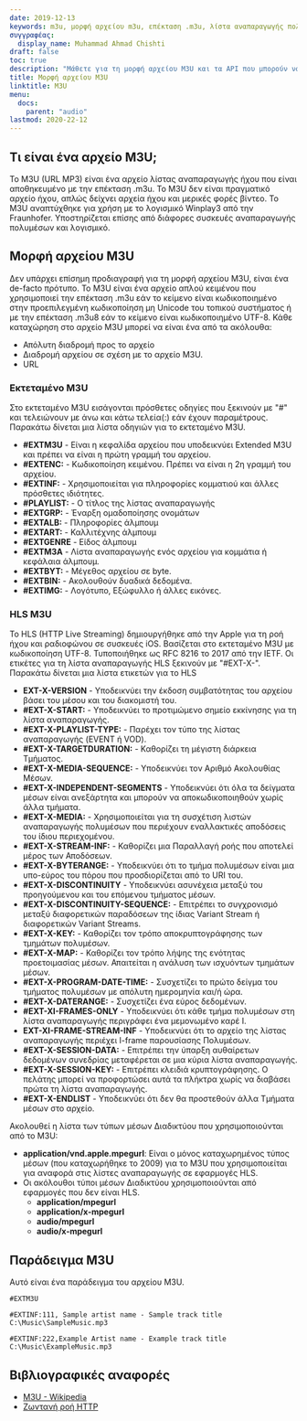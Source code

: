 ```yaml
---
date: 2019-12-13
keywords: m3u, μορφή αρχείου m3u, επέκταση .m3u, λίστα αναπαραγωγής πολυμέσων m3u, μορφή λίστας αναπαραγωγής m3u
συγγραφέας:
  display_name: Muhammad Ahmad Chishti
draft: false
toc: true
description: "Μάθετε για τη μορφή αρχείου M3U και τα API που μπορούν να δημιουργήσουν και να ανοίξουν αρχεία M3U."
title: Μορφή αρχείου M3U
linktitle: M3U
menu:
  docs:
    parent: "audio"
lastmod: 2020-22-12
---
```


## Τι είναι ένα αρχείο M3U; ##

Το M3U (URL MP3) είναι ένα αρχείο λίστας αναπαραγωγής ήχου που είναι αποθηκευμένο με την επέκταση .m3u. Το M3U δεν είναι πραγματικό αρχείο ήχου, απλώς δείχνει αρχεία ήχου και μερικές φορές βίντεο. Το M3U αναπτύχθηκε για χρήση με το λογισμικό Winplay3 από την Fraunhofer. Υποστηρίζεται επίσης από διάφορες συσκευές αναπαραγωγής πολυμέσων και λογισμικό.

## Μορφή αρχείου M3U

Δεν υπάρχει επίσημη προδιαγραφή για τη μορφή αρχείου M3U, είναι ένα de-facto πρότυπο. Το M3U είναι ένα αρχείο απλού κειμένου που χρησιμοποιεί την επέκταση .m3u εάν το κείμενο είναι κωδικοποιημένο στην προεπιλεγμένη κωδικοποίηση μη Unicode του τοπικού συστήματος ή με την επέκταση .m3u8 εάν το κείμενο είναι κωδικοποιημένο UTF-8. Κάθε καταχώρηση στο αρχείο M3U μπορεί να είναι ένα από τα ακόλουθα:

- Απόλυτη διαδρομή προς το αρχείο
- Διαδρομή αρχείου σε σχέση με το αρχείο M3U.
- URL

### Εκτεταμένο M3U ###

Στο εκτεταμένο M3U εισάγονται πρόσθετες οδηγίες που ξεκινούν με "#" και τελειώνουν με άνω και κάτω τελεία(:) εάν έχουν παραμέτρους. Παρακάτω δίνεται μια λίστα οδηγιών για το εκτεταμένο M3U.

- **#EXTM3U** - Είναι η κεφαλίδα αρχείου που υποδεικνύει Extended M3U και πρέπει να είναι η πρώτη γραμμή του αρχείου.
- **#EXTENC:** - Κωδικοποίηση κειμένου. Πρέπει να είναι η 2η γραμμή του αρχείου.
- **#EXTINF:** - Χρησιμοποιείται για πληροφορίες κομματιού και άλλες πρόσθετες ιδιότητες.
- **#PLAYLIST:** - Ο τίτλος της λίστας αναπαραγωγής
- **#EXTGRP:** - Έναρξη ομαδοποίησης ονομάτων
- **#EXTALB:** - Πληροφορίες άλμπουμ
- **#EXTART:** - Καλλιτέχνης άλμπουμ
- **#EXTGENRE** - Είδος άλμπουμ
- **#EXTM3A** - Λίστα αναπαραγωγής ενός αρχείου για κομμάτια ή κεφάλαια άλμπουμ.
- **#EXTBYT:** - Μέγεθος αρχείου σε byte.
- **#EXTBIN:** - Ακολουθούν δυαδικά δεδομένα.
- **#EXTIMG:** - Λογότυπο, Εξώφυλλο ή άλλες εικόνες.

### HLS M3U ###

Το HLS (HTTP Live Streaming) δημιουργήθηκε από την Apple για τη ροή ήχου και ραδιοφώνου σε συσκευές iOS. Βασίζεται στο εκτεταμένο M3U με κωδικοποίηση UTF-8. Τυποποιήθηκε ως RFC 8216 το 2017 από την IETF. Οι ετικέτες για τη λίστα αναπαραγωγής HLS ξεκινούν με "#EXT-X-". Παρακάτω δίνεται μια λίστα ετικετών για το HLS

- **EXT-X-VERSION** - Υποδεικνύει την έκδοση συμβατότητας του αρχείου βάσει του μέσου και του διακομιστή του.
- **#EXT-X-START:** - Υποδεικνύει το προτιμώμενο σημείο εκκίνησης για τη λίστα αναπαραγωγής.
- **#EXT-X-PLAYLIST-TYPE:** - Παρέχει τον τύπο της λίστας αναπαραγωγής (EVENT ή VOD).
- **#EXT-X-TARGETDURATION:** - Καθορίζει τη μέγιστη διάρκεια Τμήματος.
- **#EXT-X-MEDIA-SEQUENCE:** - Υποδεικνύει τον Αριθμό Ακολουθίας Μέσων.
- **#EXT-X-INDEPENDENT-SEGMENTS** - Υποδεικνύει ότι όλα τα δείγματα μέσων είναι ανεξάρτητα και μπορούν να αποκωδικοποιηθούν χωρίς άλλα τμήματα.
- **#EXT-X-MEDIA:** - Χρησιμοποιείται για τη συσχέτιση λιστών αναπαραγωγής πολυμέσων που περιέχουν εναλλακτικές αποδόσεις του ίδιου περιεχομένου.
- **#EXT-X-STREAM-INF:** - Καθορίζει μια Παραλλαγή ροής που αποτελεί μέρος των Αποδόσεων.
- **#EXT-X-BYTERANGE:** - Υποδεικνύει ότι το τμήμα πολυμέσων είναι μια υπο-εύρος του πόρου που προσδιορίζεται από το URI του.
- **#EXT-X-DISCONTINUITY** - Υποδεικνύει ασυνέχεια μεταξύ του προηγούμενου και του επόμενου τμήματος μέσων.
- **#EXT-X-DISCONTINUITY-SEQUENCE:** - Επιτρέπει το συγχρονισμό μεταξύ διαφορετικών παραδόσεων της ίδιας Variant Stream ή διαφορετικών Variant Streams.
- **#EXT-X-KEY:** - Καθορίζει τον τρόπο αποκρυπτογράφησης των τμημάτων πολυμέσων.
- **#EXT-X-MAP:** - Καθορίζει τον τρόπο λήψης της ενότητας προετοιμασίας μέσων. Απαιτείται η ανάλυση των ισχυόντων τμημάτων μέσων.
- **#EXT-X-PROGRAM-DATE-TIME:** - Συσχετίζει το πρώτο δείγμα του τμήματος πολυμέσων με απόλυτη ημερομηνία και/ή ώρα.
- **#EXT-X-DATERANGE:** - Συσχετίζει ένα εύρος δεδομένων.
- **#EXT-XI-FRAMES-ONLY** - Υποδεικνύει ότι κάθε τμήμα πολυμέσων στη λίστα αναπαραγωγής περιγράφει ένα μεμονωμένο καρέ I.
- **EXT-XI-FRAME-STREAM-INF** - Υποδεικνύει ότι το αρχείο της λίστας αναπαραγωγής περιέχει I-frame παρουσίασης Πολυμέσων.
- **#EXT-X-SESSION-DATA:** - Επιτρέπει την ύπαρξη αυθαίρετων δεδομένων συνεδρίας
μεταφέρεται σε μια κύρια λίστα αναπαραγωγής.
- **#EXT-X-SESSION-KEY:** - Επιτρέπει κλειδιά κρυπτογράφησης. Ο πελάτης μπορεί να προφορτώσει αυτά τα πλήκτρα χωρίς να διαβάσει πρώτα τη λίστα αναπαραγωγής.
- **#EXT-X-ENDLIST** - Υποδεικνύει ότι δεν θα προστεθούν άλλα Τμήματα μέσων στο αρχείο.

Ακολουθεί η λίστα των τύπων μέσων Διαδικτύου που χρησιμοποιούνται από το M3U:

- **application/vnd.apple.mpegurl**: Είναι ο μόνος καταχωρημένος τύπος μέσων (που καταχωρήθηκε το 2009) για το M3U που χρησιμοποιείται για αναφορά στις λίστες αναπαραγωγής σε εφαρμογές HLS.
- Οι ακόλουθοι τύποι μέσων Διαδικτύου χρησιμοποιούνται από εφαρμογές που δεν είναι HLS.
  - **application/mpegurl**
  - **application/x-mpegurl**
  - **audio/mpegurl**
  - **audio/x-mpegurl**

## Παράδειγμα M3U ##

Αυτό είναι ένα παράδειγμα του αρχείου M3U.

```console
#EXTM3U

#EXTINF:111, Sample artist name - Sample track title
C:\Music\SampleMusic.mp3

#EXTINF:222,Example Artist name - Example track title
C:\Music\ExampleMusic.mp3
```
## Βιβλιογραφικές αναφορές ##

- [M3U - Wikipedia](https://en.wikipedia.org/wiki/M3U)
- [Ζωντανή ροή HTTP](https://tools.ietf.org/html/rfc8216)


